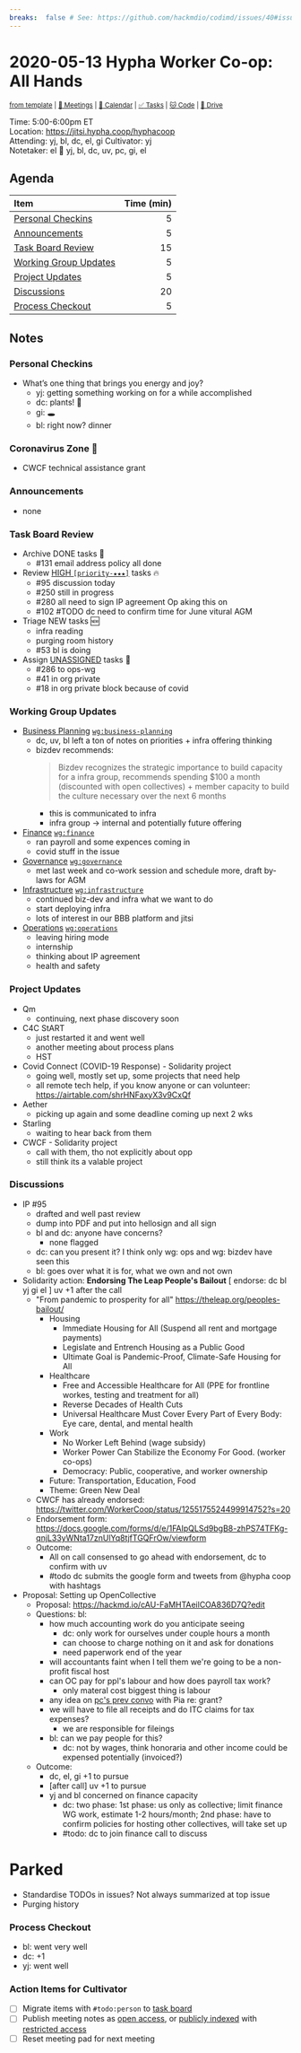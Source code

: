 ```yaml
---
breaks:  false # See: https://github.com/hackmdio/codimd/issues/40#issuecomment-172927690
---
```

# 2020-05-13 Hypha Worker Co-op: All Hands

<sup>[from template][template] | [:notebook: Meetings][meetings] | [:date: Calendar][calendar] | [:white_check_mark: Tasks][tasks] | [:cat: Code][gh] | [:open_file_folder: Drive][drive]</sup>

Time:       5:00-6:00pm ET  
Location:   https://jitsi.hypha.coop/hyphacoop  
Attending:  yj, bl, dc, el, gi
Cultivator: yj  
Notetaker:  el :raising_hand: yj, bl, dc, uv, pc, gi, el

## Agenda

| Item                                            | Time (min) |
|:------------------------------------------------|-----------:|
| [Personal Checkins](#Personal-Checkins)         |          5 |
| [Announcements](#Announcements)                 |          5 |
| [Task Board Review](#Task-Board-Review)         |         15 |
| [Working Group Updates](#Working-Group-Updates) |          5 |
| [Project Updates](#Project-Updates)             |          5 |
| [Discussions](#Discussions)                     |         20 |
| [Process Checkout](#Process-Checkout)           |          5 |

## Notes

### Personal Checkins

- What’s one thing that brings you energy and joy?
    - yj: getting something working on for a while accomplished
    - dc: plants! 🌿
    - gi: 🕳
    - bl: right now? dinner

### Coronavirus Zone 🦠

- CWCF technical assistance grant

### Announcements

- none

### Task Board Review

- Archive DONE tasks :tada:
	- #131 email address policy all done
- Review [HIGH `[priority-★★★]`][l-pri-hi] tasks :fire:
	- #95 discussion today
	- #250 still in progress
	- #280 all need to sign IP agreement Op aking this on
	- #102 #TODO dc need to confirm time for June vitural AGM
- Triage NEW tasks :new:
	- infra reading
	- purging room history
	- #53 bl is doing
- Assign [UNASSIGNED][l-none] tasks :briefcase:
	- #286 to ops-wg
	- #41 in org private
	- #18 in org private block because of covid 

### Working Group Updates

- [Business Planning][biz-wg] [`wg:business-planning`][l-biz]
    - dc, uv, bl left a ton of notes on priorities + infra offering thinking
    - bizdev recommends:
        > Bizdev recognizes the strategic importance to build capacity for a infra group, recommends spending $100 a month (discounted with open collectives) + member capacity to build the culture necessary over the next 6 months
        - this is communicated to infra
        - infra group -> internal and potentially future offering
- [Finance][fin-wg] [`wg:finance`][l-fin]
    - ran payroll and some expences coming in
    - covid stuff in the issue
- [Governance][gov-wg] [`wg:governance`][l-gov]
    - met last week and co-work session and schedule more, draft by-laws for AGM
- [Infrastructure][inf-wg] [`wg:infrastructure`][l-inf]
    - continued biz-dev and infra what we want to do
    - start deploying infra 
    - lots of interest in our BBB platform and jitsi
- [Operations][ops-wg] [`wg:operations`][l-ops]
    - leaving hiring mode
    - internship
    - thinking about IP agreement
    - health and safety

### Project Updates

- Qm
    - continuing, next phase discovery soon 
- C4C StART
    - just restarted it and went well
    - another meeting about process plans
    - HST 
- Covid Connect (COVID-19 Response) - Solidarity project
    - going well, mostly set up, some projects that need help
    - all remote tech help, if you know anyone or can volunteer: https://airtable.com/shrHNFaxyX3v9CxQf
- Aether
    - picking up again and some deadline coming up next 2 wks
- Starling
    - waiting to hear back from them
- CWCF - Solidarity project
    - call with them, tho not explicitly about opp
    - still think its a valable project

### Discussions

 - IP #95
     - drafted and well past review
     - dump into PDF and put into hellosign and all sign
     - bl and dc: anyone have concerns?
         - none flagged
     - dc: can you present it? I think only wg: ops and wg: bizdev have seen this
     - bl: goes over what it is for, what we own and not own
- Solidarity action: **Endorsing The Leap People's Bailout** [ endorse: dc bl yj gi el ] uv +1 after the call
    - "From pandemic to prosperity for all" https://theleap.org/peoples-bailout/
        - Housing
            - Immediate Housing for All (Suspend all rent and mortgage payments)
            - Legislate and Entrench Housing as a Public Good
            - Ultimate Goal is Pandemic-Proof, Climate-Safe Housing for All
        - Healthcare
            - Free and Accessible Healthcare for All (PPE for frontline workes, testing and treatment for all)
            - Reverse Decades of Health Cuts
            - Universal Healthcare Must Cover Every Part of Every Body: Eye care, dental, and mental health 
        - Work
            - No Worker Left Behind (wage subsidy)
            - Worker Power Can Stabilize the Economy For Good. (worker co-ops)
            - Democracy: Public, cooperative, and worker ownership 
        - Future: Transportation, Education, Food
        - Theme: Green New Deal 
    - CWCF has already endorsed: https://twitter.com/WorkerCoop/status/1255175524499914752?s=20
    - Endorsement form: https://docs.google.com/forms/d/e/1FAIpQLSd9bgB8-zhPS74TFKg-qnjL33yWNta17znUlYq8tjfTGQFrOw/viewform
    - Outcome: 
        - All on call consensed to go ahead with endorsement, dc to confirm with uv
        - #todo dc submits the google form and tweets from @hypha coop with hashtags
- Proposal: Setting up OpenCollective
    - Proposal: https://hackmd.io/cAU-FaMHTAeilCOA836D7Q?edit
    - Questions: bl:
        - how much accounting work do you anticipate seeing
            - dc: only work for ourselves under couple hours a month
            - can choose to charge nothing on it and ask for donations
            - need paperwork end of the year
        - will accountants faint when I tell them we're going to be a non-profit fiscal host
        - can OC pay for ppl's labour and how does payroll tax work?
            - only materal cost biggest thing is labour
        - any idea on [pc's prev convo](https://github.com/hyphacoop/organizing-private/issues/45#issuecomment-623383370) with Pia re: grant?
        - we will have to file all receipts and do ITC claims for tax expenses?
            - we are responsible for fileings
        - bl: can we pay people for this?
           - dc: not by wages, think honoraria and other income could be expensed potentially (invoiced?)
    - Outcome: 
        - dc, el, gi +1 to pursue
        - [after call] uv +1 to pursue
        - yj and bl concerned on finance capacity
            - dc: two phase: 1st phase: us only as collective; limit finance WG work, estimate 1-2 hours/month; 2nd phase: have to confirm policies for hosting other collectives, will take set up
            - #todo: dc to join finance call to discuss

# Parked

- Standardise TODOs in issues? Not always summarized at top issue
- Purging history

### Process Checkout

- bl: went very well
- dc: +1
- yj: went well

### Action Items for Cultivator

- [ ] Migrate items with `#todo:person` to [task board][tasks]
- [ ] Publish meeting notes as [open access][public], or [publicly indexed][index] with [restricted access][private]
- [ ] Reset meeting pad for next meeting

<!-- Links: Important -->
[template]: https://link.hypha.coop/template
[meetings]: https://link.hypha.coop/meetings
[calendar]: https://link.hypha.coop/calendar
[tasks]:    https://link.hypha.coop/tasks
[gh]:       https://link.hypha.coop/gh
[drive]:    https://link.hypha.coop/drive

<!-- Links: Labels -->
[l-pri-hi]: https://github.com/orgs/hyphacoop/projects/2?card_filter_query=label:[priority-★★★]
[l-pri-md]: https://github.com/orgs/hyphacoop/projects/2?card_filter_query=label:[priority-★★☆]
[l-pri-lo]: https://github.com/orgs/hyphacoop/projects/2?card_filter_query=label:[priority-★☆☆]
[l-pri-none]: https://github.com/orgs/hyphacoop/projects/2?card_filter_query=-label:[priority-★☆☆]+-label:[priority-★★☆]+-label:[priority-★★★]
[l-biz]: https://github.com/orgs/hyphacoop/projects/2?card_filter_query=label:"wg:business-planning"
[l-fin]: https://github.com/orgs/hyphacoop/projects/2?card_filter_query=label:"wg:finance"
[l-gov]: https://github.com/orgs/hyphacoop/projects/2?card_filter_query=label:"wg:governance
[l-inf]: https://github.com/orgs/hyphacoop/projects/2?card_filter_query=label:"wg:infrastructure"
[l-ops]: https://github.com/orgs/hyphacoop/projects/2?card_filter_query=label:"wg:operations"
[l-none]: https://github.com/orgs/hyphacoop/projects/2?card_filter_query=-label:wg:operations+-label:wg:infrastructure+-label:wg:finance+-label:wg:governance+-label:wg:business-planning

<!-- Links: Working Groups -->
[biz-wg]: https://link.hypha.coop/biz-wg
[fin-wg]: https://link.hypha.coop/fin-wg
[gov-wg]: https://link.hypha.coop/gov-wg
[inf-wg]: https://link.hypha.coop/inf-wg
[ops-wg]: https://link.hypha.coop/ops-wg

<!-- Links: Archive -->
[public]:   https://github.com/hyphacoop/organizing/new/master?filename=_posts/meeting-notes/2020-MM-DD-all-hands.md
[index]:    https://github.com/hyphacoop/organizing/new/master?filename=_posts/private/meeting-notes/2020-MM-DD-all-hands.md&value=Empty%20file%20for%20public%20indexing%20of%20access-restricted%20file.
[private]:  https://github.com/hyphacoop/organizing-private/new/master?filename=meeting-notes/2020-MM-DD-all-hands.md
